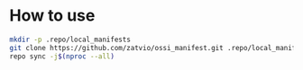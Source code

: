 # How to use

```bash
mkdir -p .repo/local_manifests
git clone https://github.com/zatvio/ossi_manifest.git .repo/local_manifests
repo sync -j$(nproc --all)
```
